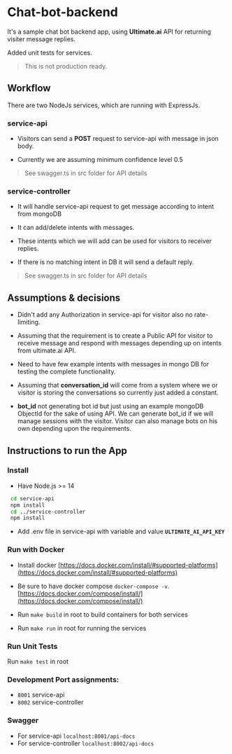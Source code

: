 
# Chat-bot-backend

It's a sample chat bot backend app, using **Ultimate.ai** API for returning visiter message replies.

Added unit tests for services.

> This is not production ready.

  

## Workflow

There are two NodeJs services, which are running with ExpressJs.

### service-api

- Visitors can send a **POST** request to service-api with message in json body.

- Currently we are assuming minimum confidence level 0.5

> See swagger.ts in src folder for API details
  

### service-controller

- It will handle service-api request to get message according to intent from mongoDB

- It can add/delete intents with messages.

- These intents which we will add can be used for visitors to receiver replies.

- If there is no matching intent in DB it will send a default reply.

> See swagger.ts in src folder for API details
  

## Assumptions & decisions

- Didn't add any Authorization in service-api for visitor also no rate-limiting.

- Assuming that the requirement is to create a Public API for visitor to receive message and respond with messages depending up on intents from ultimate.ai API.

- Need to have few example intents with messages in mongo DB for testing the complete functionality.

- Assuming that **conversation_id** will come from a system where we or visitor is storing the conversations so currently just added a constant.

-  **bot_id** not generating bot id but just using an example mongoDB ObjectId for the sake of using API. We can generate bot_id if we will manage sessions with the visitor. Visitor can also manage bots on his own depending upon the requirements.

  

## Instructions to run the App

  

### Install

- Have Node.js >= 14
```sh
 cd service-api
 npm install
 cd ../service-controller
 npm install
```

- Add .env file in service-api with variable and value **`ULTIMATE_AI_API_KEY`**

### Run with Docker

- Install docker [https://docs.docker.com/install/#supported-platforms](https://docs.docker.com/install/#supported-platforms)

- Be sure to have docker compose `docker-compose -v`. [https://docs.docker.com/compose/install/](https://docs.docker.com/compose/install/)

- Run `make build` in root to build containers for both services
- Run `make run` in root for running the services

### Run Unit Tests

Run `make test` in root


### Development Port assignments:

-  `8001` service-api
-  `8002` service-controller

### Swagger

- For service-api `localhost:8001/api-docs`
- For service-controller `localhost:8002/api-docs`